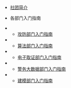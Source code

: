 - [社团简介](introduction)
* 各部门入门指南
- - [攻防部门入门指南](begin/att_beginner)
- - [算法部门入门指南](begin/alo_beginner)
- - [电子取证部门入门指南](begin/for_beginner)
- - [警务大数据部门入门指南](begin/dat_beginner)
- - [建模部门入门指南](begin/mat_beginner)
